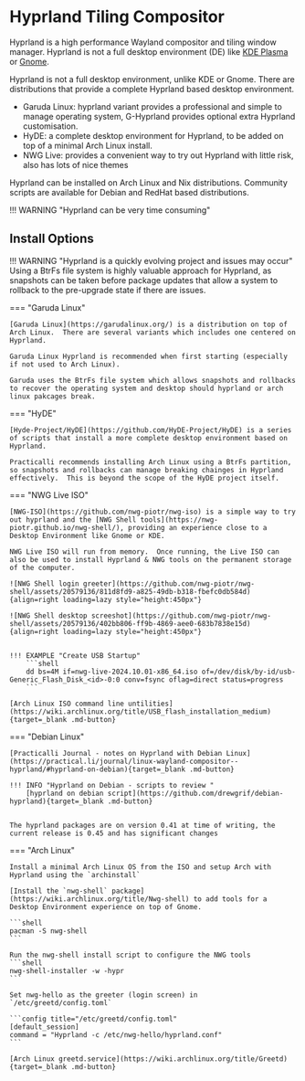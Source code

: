 # Hyprland Tiling Compositor

Hyprland is a high performance Wayland compositor and tiling window manager.  Hyprland is not a full desktop environment (DE) like [KDE Plasma](https://kde.org/) or [Gnome](https://www.gnome.org/).

Hyprland is not a full desktop environment, unlike KDE or Gnome. There are distributions that provide a complete Hyprland based desktop environment.

- Garuda Linux: hyprland variant provides a professional and simple to manage operating system, G-Hyprland provides optional extra Hyprland customisation.
- HyDE: a complete desktop environment for Hyprland, to be added on top of a minimal Arch Linux install.
- NWG Live: provides a convenient way to try out Hyprland with little risk, also has lots of nice themes

Hyprland can be installed on Arch Linux and Nix distributions.  Community scripts are available for Debian and RedHat based distributions.


!!! WARNING "Hyprland can be very time consuming"

## Install Options

!!! WARNING "Hyprland is a quickly evolving project and issues may occur"
    Using a BtrFs file system is highly valuable approach for Hyprland, as snapshots can be taken before package updates that allow a system to rollback to the pre-upgrade state if there are issues.

=== "Garuda Linux"

    [Garuda Linux](https://garudalinux.org/) is a distribution on top of Arch Linux.  There are several variants which includes one centered on Hyprland.

    Garuda Linux Hyprland is recommended when first starting (especially if not used to Arch Linux).

    Garuda uses the BtrFs file system which allows snapshots and rollbacks to recover the operating system and desktop should hyprland or arch linux pakcages break.


=== "HyDE"

    [Hyde-Project/HyDE](https://github.com/HyDE-Project/HyDE) is a series of scripts that install a more complete desktop environment based on Hyprland.

    Practicalli recommends installing Arch Linux using a BtrFs partition, so snapshots and rollbacks can manage breaking chainges in Hyprland effectively.  This is beyond the scope of the HyDE project itself.


=== "NWG Live ISO"

    [NWG-ISO](https://github.com/nwg-piotr/nwg-iso) is a simple way to try out hyprland and the [NWG Shell tools](https://nwg-piotr.github.io/nwg-shell/), providing an experience close to a Desktop Environment like Gnome or KDE.

    NWG Live ISO will run from memory.  Once running, the Live ISO can also be used to install Hyprland & NWG tools on the permanent storage of the computer.

    ![NWG Shell login greeter](https://github.com/nwg-piotr/nwg-shell/assets/20579136/811d8fd9-a825-49db-b318-fbefc0db584d){align=right loading=lazy style="height:450px"}

    ![NWG Shell desktop screeshot](https://github.com/nwg-piotr/nwg-shell/assets/20579136/402bb806-ff9b-4869-aee0-683b7838e15d){align=right loading=lazy style="height:450px"}


    !!! EXAMPLE "Create USB Startup"
        ```shell
        dd bs=4M if=nwg-live-2024.10.01-x86_64.iso of=/dev/disk/by-id/usb-Generic_Flash_Disk_<id>-0:0 conv=fsync oflag=direct status=progress
        ```

    [Arch Linux ISO command line untilities](https://wiki.archlinux.org/title/USB_flash_installation_medium){target=_blank .md-button}


=== "Debian Linux"

    [Practicalli Journal - notes on Hyprland with Debian Linux](https://practical.li/journal/linux-wayland-compositor--hyprland/#hyprland-on-debian){target=_blank .md-button}

    !!! INFO "Hyprland on Debian - scripts to review "
        [hyprland on debian script](https://github.com/drewgrif/debian-hyprland){target=_blank .md-button}


    The hyprland packages are on version 0.41 at time of writing, the current release is 0.45 and has significant changes


=== "Arch Linux"

    Install a minimal Arch Linux OS from the ISO and setup Arch with Hyprland using the `archinstall`

    [Install the `nwg-shell` package](https://wiki.archlinux.org/title/Nwg-shell) to add tools for a Desktop Environment experience on top of Gnome.

    ```shell
    pacman -S nwg-shell
    ```

    Run the nwg-shell install script to configure the NWG tools
    ```shell
    nwg-shell-installer -w -hypr
    ```

    Set nwg-hello as the greeter (login screen) in `/etc/greetd/config.toml`

    ```config title="/etc/greetd/config.toml"
    [default_session]
    command = "Hyprland -c /etc/nwg-hello/hyprland.conf"
    ```

    [Arch Linux greetd.service](https://wiki.archlinux.org/title/Greetd){target=_blank .md-button}
